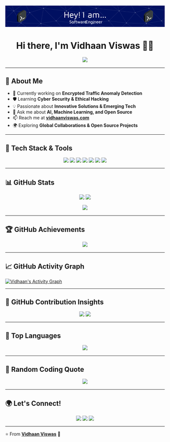 ![Header](https://raw.githubusercontent.com/vidhaanviswas/vidhaanviswas/main/head.png)

<h1 align="center">Hi there, I'm Vidhaan Viswas 👋🚀</h1>
<p align="center">
  <img src="https://readme-typing-svg.herokuapp.com?font=Fira+Code&pause=1000&color=36BCF7&center=true&vCenter=true&width=500&lines=Tech+Enthusiast+%7C+Open+Source+Contributor;Cyber+Security+Learner+%7C+Problem+Solver;Innovator+%7C+AI%2FML+Enthusiast+%7C+Coder" />
</p>

---

## 🌟 **About Me**
- 🔭 Currently working on **Encrypted Traffic Anomaly Detection**
- 🛡 Learning **Cyber Security & Ethical Hacking**
- 💡 Passionate about **Innovative Solutions & Emerging Tech**
- 💬 Ask me about **AI, Machine Learning, and Open Source**
- 📫 Reach me at **[vidhaanviswas.com](https://vidhaanviswas.com)**
- 🌍 Exploring **Global Collaborations & Open Source Projects**

---

## 🚀 **Tech Stack & Tools**
<p align="center">
  <img src="https://img.shields.io/badge/-Python-3776AB?style=for-the-badge&logo=python&logoColor=white"/>
  <img src="https://img.shields.io/badge/-JavaScript-F7DF1E?style=for-the-badge&logo=javascript&logoColor=black"/>
  <img src="https://img.shields.io/badge/-React-61DAFB?style=for-the-badge&logo=react&logoColor=black"/>
  <img src="https://img.shields.io/badge/-Node.js-339933?style=for-the-badge&logo=node.js&logoColor=white"/>
  <img src="https://img.shields.io/badge/-MongoDB-47A248?style=for-the-badge&logo=mongodb&logoColor=white"/>
  <img src="https://img.shields.io/badge/-Git-F05032?style=for-the-badge&logo=git&logoColor=white"/>
  <img src="https://img.shields.io/badge/-Docker-2496ED?style=for-the-badge&logo=docker&logoColor=white"/>
</p>

---

## 📊 **GitHub Stats**
<p align="center">
  <img src="https://github-readme-stats.vercel.app/api?username=vidhaanviswas&show_icons=true&theme=radical" width="48%"/>
  <img src="https://github-readme-streak-stats.herokuapp.com/?user=vidhaanviswas&theme=radical" width="48%"/>
</p>

<p align="center">
  <img src="https://github-profile-summary-cards.vercel.app/api/cards/profile-details?username=vidhaanviswas&theme=radical"/>
</p>

---

## 🏆 **GitHub Achievements**
<p align="center">
  <img src="https://github-profile-trophy.vercel.app/?username=vidhaanviswas&theme=dracula&no-frame=false"/>
</p>

---

## 📈 **GitHub Activity Graph**
[![Vidhaan's Activity Graph](https://github-readme-activity-graph.vercel.app/graph?username=vidhaanviswas&theme=dracula)](https://github.com/vidhaanviswas)

---

## 🎨 **GitHub Contribution Insights**
<p align="center">
<!--   <img src="https://github-profile-summary-cards.vercel.app/api/cards/most-commit-language?username=vidhaanviswas&theme=radical" />
  <img src="https://github-profile-summary-cards.vercel.app/api/cards/repos-per-language?username=vidhaanviswas&theme=radical" /> -->
  <img src="https://github-profile-summary-cards.vercel.app/api/cards/stats?username=vidhaanviswas&theme=radical" />
  <img src="https://github-profile-summary-cards.vercel.app/api/cards/productive-time?username=vidhaanviswas&theme=radical&utcOffset=8" />
</p>

---

## 📅 **Top Languages**
<p align="center">
  <img src="https://github-readme-stats.vercel.app/api/top-langs/?username=vidhaanviswas&layout=compact&theme=tokyonight" />
</p>

---

## 🧠 **Random Coding Quote**
<p align="center">
  <img src="https://quotes-github-readme.vercel.app/api?type=horizontal&theme=radical"/>
</p>

---

## 🌍 **Let's Connect!**
<p align="center">
  <a href="https://linkedin.com/in/vidhaanviswas"><img src="https://img.shields.io/badge/-LinkedIn-blue?style=for-the-badge&logo=linkedin"/></a>
  <a href="https://x.com/vidhaanviswas"><img src="https://img.shields.io/badge/-Twitter-1DA1F2?style=for-the-badge&logo=twitter&logoColor=white"/></a>
  <a href="mailto:vidhaanviswas9204@gmail.com"><img src="https://img.shields.io/badge/-Email-red?style=for-the-badge&logo=gmail&logoColor=white"/></a>
</p>

---

⭐️ From **[Vidhaan Viswas](https://vidhaanviswas.com)** 🚀
